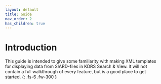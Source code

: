 ```yaml
---
layout: default
title: Guide
nav_order: 2
has_children: true
---
```


# Introduction

This guide is intended to give some familiarity with making XML templates for displaying data from SIARD-files in KDRS Search & View. It will not contain a full walkthrough of every feature, but is a good place to get started.
{: .fs-6 .fw-300 }
